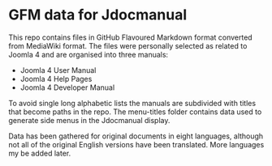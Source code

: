 # GFM data for Jdocmanual

This repo contains files in GitHub Flavoured Markdown format converted
from MediaWiki format. The files were personally selected as related
to Joomla 4 and are organised into three manuals:

- Joomla 4 User Manual
- Joomla 4 Help Pages
- Joomla 4 Developer Manual

To avoid single long alphabetic lists the manuals are subdivided with
titles that become paths in the repo. The menu-titles folder contains
data used to generate side menus in the Jdocmanual display.

Data has been gathered for original documents in eight languages,
although not all of the original English versions have been translated.
More languages my be added later.